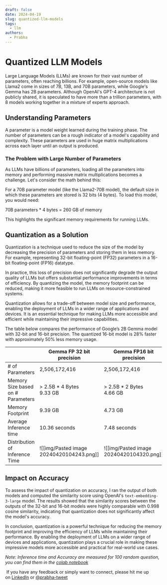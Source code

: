 ```yaml
---
draft: false
date: 2024-04-19
slug: quantized-llm-models
tags:
  - llm
authors:
  - Prabha
---
```


# Quantized LLM Models


Large Language Models (LLMs) are known for their vast number of parameters, often reaching billions. For example, open-source models like Llama2 come in sizes of 7B, 13B, and 70B parameters, while Google's Gemma has 2B parameters. Although OpenAI's GPT-4 architecture is not publicly shared, it is speculated to have more than a trillion parameters, with 8 models working together in a mixture of experts approach.

## Understanding Parameters

A parameter is a model weight learned during the training phase. The number of parameters can be a rough indicator of a model's capability and complexity. These parameters are used in huge matrix multiplications across each layer until an output is produced.

### The Problem with Large Number of Parameters

As LLMs have billions of parameters, loading all the parameters into memory and performing massive matrix multiplications becomes a challenge. Let's consider the math behind this:

For a 70B parameter model (like the Llama2-70B model), the default size in which these parameters are stored is 32 bits (4 bytes). To load this model, you would need:

70B parameters * 4 bytes = 260 GB of memory

This highlights the significant memory requirements for running LLMs.

## Quantization as a Solution

Quantization is a technique used to reduce the size of the model by decreasing the precision of parameters and storing them in less memory. For example, representing 32-bit floating-point (FP32) parameters in a 16-bit floating-point (FP16) datatype.

In practice, this loss of precision does not significantly degrade the output quality of LLMs but offers substantial performance improvements in terms of efficiency. By quantizing the model, the memory footprint can be reduced, making it more feasible to run LLMs on resource-constrained systems.

Quantization allows for a trade-off between model size and performance, enabling the deployment of LLMs in a wider range of applications and devices. It is an essential technique for making LLMs more accessible and efficient while maintaining their impressive capabilities.

The table below compares the performance of Google’s 2B Gemma model with 32-bit and 16-bit precision. The quantized 16-bit model is 28% faster with approximately 50% less memory usage.

|                                   | Gemma FP 32 bit precision                | Gemma FP16 bit precision                 |
| --------------------------------- | ---------------------------------------- | ---------------------------------------- |
| # of Parameters                   | 2,506,172,416                            | 2,506,172,416                            |
| Memory Size based on # Parameters | > 2.5B * 4 Bytes<br>9.33 GB              | > 2.5B * 2 Bytes<br>4.66 GB              |
| Memory Footprint                  | 9.39 GB                                  | 4.73 GB                                  |
| Average Inference time            | 10.36 seconds                            | 7.48 seconds                             |
| Distribution of Inference Time    | ![[img/Pasted image 20240420104243.png]] | ![[img/Pasted image 20240420104320.png]] |



## Impact on Accuracy

To assess the impact of quantization on accuracy, I ran the output of both models and computed the similarity score using OpenAI's `text-embedding-3-large` model. The results showed that the similarity scores between the outputs of the 32-bit and 16-bit models were highly comparable with 0.998 cosine similarity, indicating that quantization does not significantly affect the model's accuracy.

In conclusion, quantization is a powerful technique for reducing the memory footprint and improving the efficiency of LLMs while maintaining their performance. By enabling the deployment of LLMs on a wider range of devices and applications, quantization plays a crucial role in making these impressive models more accessible and practical for real-world use cases.


_Note: Inference time and Accuracy are measured for 100 random question, you can find them in the [colab notebook](https://colab.research.google.com/drive/1eR3h_aV1CXUdG9Yzl29o3VR9Yr6J65JG?usp=sharing)_

 If you have any feedback or simply want to connect, please hit me up on [LinkedIn](https://www.linkedin.com/in/prabha-arivalagan/) or [@prabha-tweet](https://twitter.com/prabhatweet)
